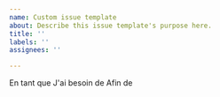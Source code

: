 ```yaml
---
name: Custom issue template
about: Describe this issue template's purpose here.
title: ''
labels: ''
assignees: ''

---
```


En tant que
J'ai besoin de 
Afin de